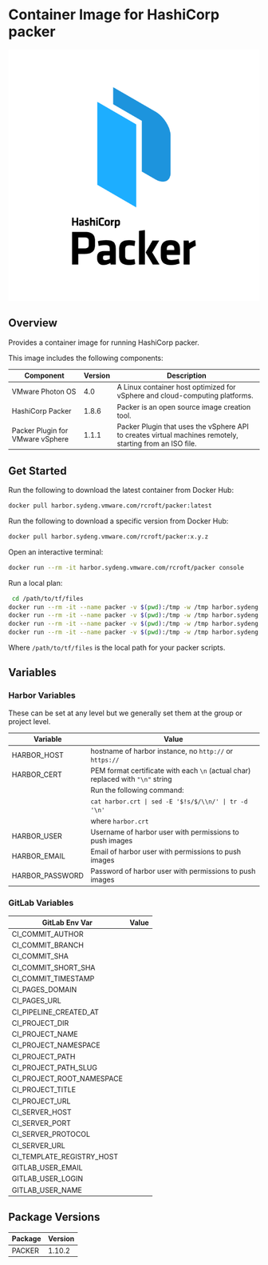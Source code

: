 # Container Image for HashiCorp packer

![](logo.png)

## Overview

Provides a container image for running HashiCorp packer.

This image includes the following components:

| Component                        | Version | Description                                                                                              |
|----------------------------------|---------|----------------------------------------------------------------------------------------------------------|
| VMware Photon OS                 | 4.0     | A Linux container host optimized for vSphere and cloud-computing platforms.                              |
| HashiCorp Packer                 | 1.8.6   | Packer is an open source image creation tool.                                                            |
| Packer Plugin for VMware vSphere | 1.1.1   | Packer Plugin that uses the vSphere API to creates virtual machines remotely, starting from an ISO file. |

## Get Started

Run the following to download the latest container from Docker Hub:

```bash
docker pull harbor.sydeng.vmware.com/rcroft/packer:latest
```

Run the following to download a specific version from Docker Hub:

```bash
docker pull harbor.sydeng.vmware.com/rcroft/packer:x.y.z
```

Open an interactive terminal:

```bash
docker run --rm -it harbor.sydeng.vmware.com/rcroft/packer console
```

Run a local plan:

```bash
 cd /path/to/tf/files
docker run --rm -it --name packer -v $(pwd):/tmp -w /tmp harbor.sydeng.vmware.com/rcroft/packer init
docker run --rm -it --name packer -v $(pwd):/tmp -w /tmp harbor.sydeng.vmware.com/rcroft/packer validate
docker run --rm -it --name packer -v $(pwd):/tmp -w /tmp harbor.sydeng.vmware.com/rcroft/packer fmt
docker run --rm -it --name packer -v $(pwd):/tmp -w /tmp harbor.sydeng.vmware.com/rcroft/packer build
```

Where `/path/to/tf/files` is the local path for your packer scripts.

## Variables

### Harbor Variables

These can be set at any level but we generally set them at the group or project level.

| Variable        | Value                                                                           |
|-----------------|---------------------------------------------------------------------------------|
| HARBOR_HOST     | hostname of harbor instance, no `http://` or `https://`                         |
| HARBOR_CERT     | PEM format certificate with each `\n` (actual char) replaced with `"\n"` string |
|                 | Run the following command:                                                      |
|                 | `cat harbor.crt \| sed -E '$!s/$/\\n/' \| tr -d '\n'`                           |
|                 | where `harbor.crt`                                                              |
| HARBOR_USER     | Username of harbor user with permissions to push images                         |
| HARBOR_EMAIL    | Email  of harbor user with permissions to push images                           |
| HARBOR_PASSWORD | Password of harbor user with permissions to push images                         |

### GitLab Variables

| GitLab Env Var            | Value |
|---------------------------|-------|
| CI_COMMIT_AUTHOR          |       |
| CI_COMMIT_BRANCH          |       |
| CI_COMMIT_SHA             |       |
| CI_COMMIT_SHORT_SHA       |       |
| CI_COMMIT_TIMESTAMP       |       |
| CI_PAGES_DOMAIN           |       |
| CI_PAGES_URL              |       |
| CI_PIPELINE_CREATED_AT    |       |
| CI_PROJECT_DIR            |       |
| CI_PROJECT_NAME           |       |
| CI_PROJECT_NAMESPACE      |       |
| CI_PROJECT_PATH           |       |
| CI_PROJECT_PATH_SLUG      |       |
| CI_PROJECT_ROOT_NAMESPACE |       |
| CI_PROJECT_TITLE          |       |
| CI_PROJECT_URL            |       |
| CI_SERVER_HOST            |       |
| CI_SERVER_PORT            |       |
| CI_SERVER_PROTOCOL        |       |
| CI_SERVER_URL             |       |
| CI_TEMPLATE_REGISTRY_HOST |       |
| GITLAB_USER_EMAIL         |       |
| GITLAB_USER_LOGIN         |       |
| GITLAB_USER_NAME          |       |

## Package Versions

<!-- snip -->
| Package | Version |
|---------|---------|
| PACKER | 1.10.2 |
